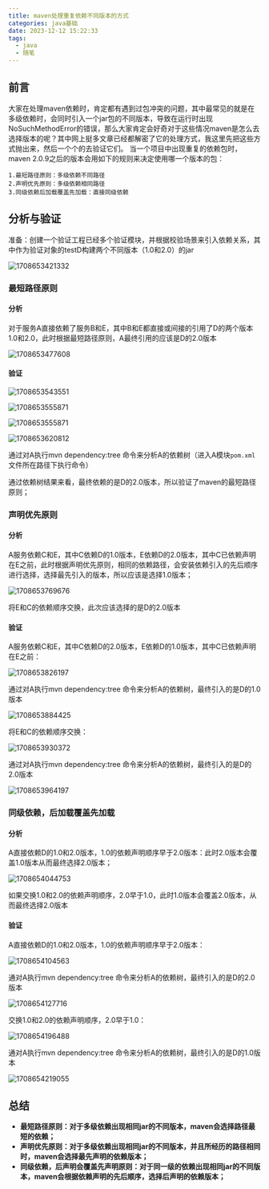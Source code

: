 ```yaml
---
title: maven处理重复依赖不同版本的方式
categories: java基础
date: 2023-12-12 15:22:33
tags: 
  - java
  - 随笔
---
```


## 前言

大家在处理maven依赖时，肯定都有遇到过包冲突的问题，其中最常见的就是在多级依赖时，会同时引入一个jar包的不同版本，导致在运行时出现NoSuchMethodError的错误，那么大家肯定会好奇对于这些情况maven是怎么去选择版本的呢？其中网上挺多文章已经都解密了它的处理方式，我这里先把这些方式抛出来，然后一个个的去验证它们。
当一个项目中出现重复的依赖包时，maven 2.0.9之后的版本会用如下的规则来决定使用哪一个版本的包：

```
1.最短路径原则：多级依赖不同路径
2.声明优先原则：多级依赖相同路径
3.同级依赖后加载覆盖先加载：直接同级依赖
```

## 分析与验证

准备：创建一个验证工程已经多个验证模块，并根据校验场景来引入依赖关系，其中作为验证对象的testD构建两个不同版本（1.0和2.0）的jar

![1708653421332](https://hanser373.oss-cn-beijing.aliyuncs.com/img/202402230957076.png)

### 最短路径原则

#### 分析

对于服务A直接依赖了服务B和E，其中B和E都直接或间接的引用了D的两个版本1.0和2.0，此时根据最短路径原则，A最终引用的应该是D的2.0版本

![1708653477608](https://hanser373.oss-cn-beijing.aliyuncs.com/img/202402230958233.png)

#### 验证

![1708653543551](https://hanser373.oss-cn-beijing.aliyuncs.com/img/202402230959813.png)

![1708653555871](https://hanser373.oss-cn-beijing.aliyuncs.com/img/202402231000750.png)

![1708653555871](C:\Users\16646\Downloads\1708653573659.png)

![1708653620812](https://hanser373.oss-cn-beijing.aliyuncs.com/img/202402231000854.png)

通过对A执行mvn dependency:tree 命令来分析A的依赖树（进入A模块`pom.xml`文件所在路径下执行命令）

通过依赖树结果来看，最终依赖的是D的2.0版本，所以验证了maven的最短路径原则；

### 声明优先原则

#### 分析

A服务依赖C和E，其中C依赖D的1.0版本，E依赖D的2.0版本，其中C已依赖声明在E之前，此时根据声明优先原则，相同的依赖路径，会安装依赖引入的先后顺序进行选择，选择最先引入的版本，所以应该是选择1.0版本；

![1708653769676](https://hanser373.oss-cn-beijing.aliyuncs.com/img/202402231002609.png)

将E和C的依赖顺序交换，此次应该选择的是D的2.0版本

#### 验证

A服务依赖C和E，其中C依赖D的2.0版本，E依赖D的1.0版本，其中C已依赖声明在E之前：

![1708653826197](https://hanser373.oss-cn-beijing.aliyuncs.com/img/202402231003937.png)

通过对A执行mvn dependency:tree 命令来分析A的依赖树，最终引入的是D的1.0版本

![1708653884425](https://hanser373.oss-cn-beijing.aliyuncs.com/img/202402231004692.png)

将E和C的依赖顺序交换：

![1708653930372](https://hanser373.oss-cn-beijing.aliyuncs.com/img/202402231005499.png)

通过对A执行mvn dependency:tree 命令来分析A的依赖树，最终引入的是D的2.0版本

![1708653964197](https://hanser373.oss-cn-beijing.aliyuncs.com/img/202402231006835.png)

### 同级依赖，后加载覆盖先加载

#### 分析

A直接依赖D的1.0和2.0版本，1.0的依赖声明顺序早于2.0版本：此时2.0版本会覆盖1.0版本从而最终选择2.0版本；

![1708654044753](https://hanser373.oss-cn-beijing.aliyuncs.com/img/202402231007223.png)

如果交换1.0和2.0的依赖声明顺序，2.0早于1.0，此时1.0版本会覆盖2.0版本，从而最终选择2.0版本

#### 验证

A直接依赖D的1.0和2.0版本，1.0的依赖声明顺序早于2.0版本：

![1708654104563](https://hanser373.oss-cn-beijing.aliyuncs.com/img/202402231008740.png)

通对A执行mvn dependency:tree 命令来分析A的依赖树，最终引入的是D的2.0版本

![1708654127716](https://hanser373.oss-cn-beijing.aliyuncs.com/img/202402231009102.png)

交换1.0和2.0的依赖声明顺序，2.0早于1.0：

![1708654196488](https://hanser373.oss-cn-beijing.aliyuncs.com/img/202402231010558.png)

通对A执行mvn dependency:tree 命令来分析A的依赖树，最终引入的是D的1.0版本

![1708654219055](https://hanser373.oss-cn-beijing.aliyuncs.com/img/202402231010345.png)

## 总结

- **最短路径原则：对于多级依赖出现相同jar的不同版本，maven会选择路径最短的依赖；**
- **声明优先原则：对于多级依赖出现相同jar的不同版本，并且所经历的路径相同时，maven会选择最先声明的依赖版本；**
- **同级依赖，后声明会覆盖先声明原则：对于同一级的依赖出现相同jar的不同版本，maven会根据依赖声明的先后顺序，选择后声明的依赖版本；**

